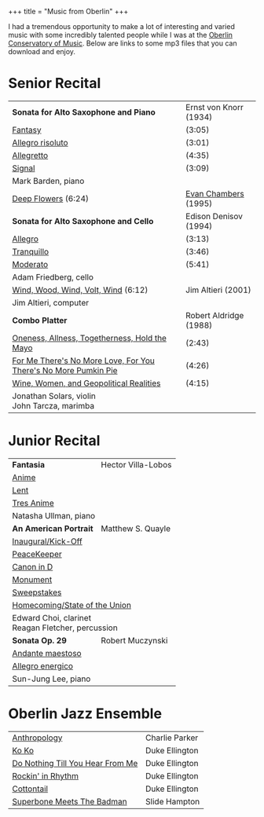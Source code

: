 +++
title = "Music from Oberlin"
+++
<p>I had a tremendous opportunity to make a lot of interesting and
varied music with some incredibly talented people while I was at
the <a href="https://www.oberlin.edu/conservatory" target="_blank">Oberlin
Conservatory of Music</a>. Below are links to some mp3 files that
you can download and enjoy.</p>
<h1>Senior Recital</h1>
<table class="program">
<tr>
<td><b>Sonata for Alto Saxophone and Piano</b></td>
<td>Ernst von Knorr (1934)</td>
</tr>
<tr>
<td><a href="https://peterlyons-org.s3.amazonaws.com/snd/von_knorr_01.mp3">Fantasy</a></td>
<td>(3:05)</td>
</tr>
<tr>
<td><a href="https://peterlyons-org.s3.amazonaws.com/snd/von_knorr_02.mp3">Allegro risoluto</a></td>
<td>(3:01)</td>
</tr>
<tr>
<td><a href="https://peterlyons-org.s3.amazonaws.com/snd/von_knorr_03.mp3">Allegretto</a></td>
<td>(4:35)</td>
</tr>
<tr>
<td><a href="https://peterlyons-org.s3.amazonaws.com/snd/von_knorr_04.mp3">Signal</a></td>
<td>(3:09)</td>
</tr>
<tr>
<td class="performers">Mark Barden, piano</td>
<td>&nbsp;</td>
</tr>
<tr>
<td><a href="https://peterlyons-org.s3.amazonaws.com/snd/chambers_01.mp3">Deep Flowers</a> (6:24)</td>
<td><a href="http://www.evanchambers.net/index.cfm">Evan
Chambers</a> (1995)</td>
</tr>
<tr>
<td><b>Sonata for Alto Saxophone and Cello</b></td>
<td>Edison Denisov (1994)</td>
</tr>
<tr>
<td><a href="https://peterlyons-org.s3.amazonaws.com/snd/denisov_01.mp3">Allegro</a></td>
<td>(3:13)</td>
</tr>
<tr>
<td><a href="https://peterlyons-org.s3.amazonaws.com/snd/denisov_02.mp3">Tranquillo</a></td>
<td>(3:46)</td>
</tr>
<tr>
<td><a href="https://peterlyons-org.s3.amazonaws.com/snd/denisov_03.mp3">Moderato</a></td>
<td>(5:41)</td>
</tr>
<tr>
<td class="performers">Adam Friedberg, cello</td>
<td>&nbsp;</td>
</tr>
<tr>
<td><a href="https://peterlyons-org.s3.amazonaws.com/snd/altieri_01.mp3">Wind, Wood, Wind, Volt, Wind</a>
(6:12)</td>
<td>Jim Altieri (2001)</td>
</tr>
<tr>
<td class="performers">Jim Altieri, computer</td>
<td>&nbsp;</td>
</tr>
<tr>
<td><b>Combo Platter</b></td>
<td>Robert Aldridge (1988)</td>
</tr>
<tr>
<td><a href="https://peterlyons-org.s3.amazonaws.com/snd/aldridge_01.mp3">Oneness, Allness, Togetherness,
Hold the Mayo</a></td>
<td>(2:43)</td>
</tr>
<tr>
<td><a href="https://peterlyons-org.s3.amazonaws.com/snd/aldridge_02.mp3">For Me There's No More Love, For
You There's No More Pumkin Pie</a></td>
<td>(4:26)</td>
</tr>
<tr>
<td><a href="https://peterlyons-org.s3.amazonaws.com/snd/aldridge_03.mp3">Wine, Women, and Geopolitical
Realities</a></td>
<td>(4:15)</td>
</tr>
<tr>
<td class="performers">Jonathan Solars, violin<br>
John Tarcza, marimba</td>
<td>&nbsp;</td>
</tr>
</table>
<h1>Junior Recital</h1>
<table class="program">
<tr>
<td><b>Fantasia</b></td>
<td>Hector Villa-Lobos</td>
</tr>
<tr>
<td colspan="2"><a href="https://peterlyons-org.s3.amazonaws.com/snd/villa-lobos_01.mp3">Anime</a></td>
</tr>
<tr>
<td colspan="2"><a href="https://peterlyons-org.s3.amazonaws.com/snd/villa-lobos_02.mp3">Lent</a></td>
</tr>
<tr>
<td colspan="2"><a href="https://peterlyons-org.s3.amazonaws.com/snd/villa-lobos_03.mp3">Tres
Anime</a></td>
</tr>
<tr>
<td class="performers" colspan="2">Natasha Ullman, piano</td>
</tr>
<tr>
<td><b>An American Portrait</b></td>
<td>Matthew S. Quayle</td>
</tr>
<tr>
<td colspan="2"><a href=
"https://peterlyons-org.s3.amazonaws.com/snd/quayle_01.mp3">Inaugural/Kick-Off</a></td>
</tr>
<tr>
<td colspan="2"><a href="https://peterlyons-org.s3.amazonaws.com/snd/quayle_02.mp3">PeaceKeeper</a></td>
</tr>
<tr>
<td colspan="2"><a href="https://peterlyons-org.s3.amazonaws.com/snd/villa-lobos_03.mp3">Canon in
D</a></td>
</tr>
<tr>
<td colspan="2"><a href="https://peterlyons-org.s3.amazonaws.com/snd/quayle_04.mp3">Monument</a></td>
</tr>
<tr>
<td colspan="2"><a href="https://peterlyons-org.s3.amazonaws.com/snd/quayle_04.mp3">Sweepstakes</a></td>
</tr>
<tr>
<td colspan="2"><a href="https://peterlyons-org.s3.amazonaws.com/snd/quayle_04.mp3">Homecoming/State of
the Union</a></td>
</tr>
<tr>
<td class="performers" colspan="2">Edward Choi, clarinet<br>
Reagan Fletcher, percussion</td>
</tr>
<tr>
<td><b>Sonata Op. 29</b></td>
<td>Robert Muczynski</td>
</tr>
<tr>
<td colspan="2"><a href="https://peterlyons-org.s3.amazonaws.com/snd/muczynski_01.mp3">Andante
maestoso</a></td>
</tr>
<tr>
<td colspan="2"><a href="https://peterlyons-org.s3.amazonaws.com/snd/muczynski_02.mp3">Allegro
energico</a></td>
</tr>
<tr>
<td class="performers" colspan="2">Sun-Jung Lee, piano</td>
</tr>
</table>
<h1>Oberlin Jazz Ensemble</h1>
<table class="program">
<tr>
<td><a href="https://peterlyons-org.s3.amazonaws.com/snd/anthropology.mp3">Anthropology</a></td>
<td>Charlie Parker</td>
</tr>
<tr>
<td><a href="https://peterlyons-org.s3.amazonaws.com/snd/koko.mp3">Ko Ko</a></td>
<td>Duke Ellington</td>
</tr>
<tr>
<td><a href="https://peterlyons-org.s3.amazonaws.com/snd/do_nothing_till_you_hear_from_me.mp3">Do Nothing
Till You Hear From Me</a></td>
<td>Duke Ellington</td>
</tr>
<tr>
<td><a href="https://peterlyons-org.s3.amazonaws.com/snd/rockin_in_rhythm.mp3">Rockin' in Rhythm</a></td>
<td>Duke Ellington</td>
</tr>
<tr>
<td><a href="https://peterlyons-org.s3.amazonaws.com/snd/cottontail.mp3">Cottontail</a></td>
<td>Duke Ellington</td>
</tr>
<tr>
<td><a href="https://peterlyons-org.s3.amazonaws.com/snd/superbone_meets_the_badman.mp3">Superbone Meets
The Badman</a></td>
<td>Slide Hampton</td>
</tr>
</table>

